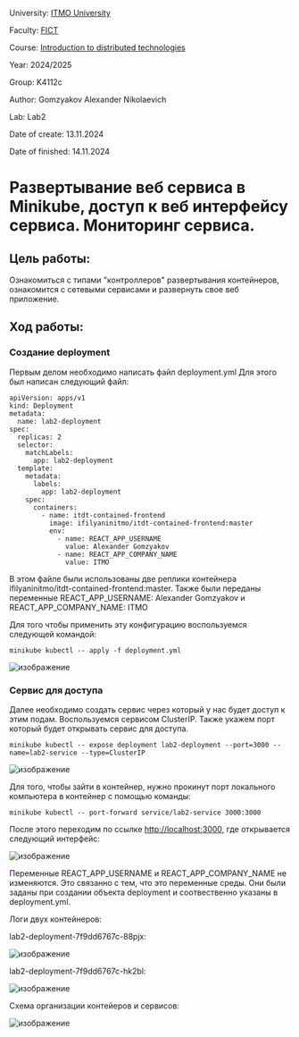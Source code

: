 University: [ITMO University](https://itmo.ru/ru/)

Faculty: [FICT](https://fict.itmo.ru)

Course: [Introduction to distributed technologies](https://github.com/itmo-ict-faculty/introduction-to-distributed-technologies)

Year: 2024/2025

Group: K4112c

Author: Gomzyakov Alexander Nikolaevich

Lab: Lab2

Date of create: 13.11.2024

Date of finished: 14.11.2024

# Развертывание веб сервиса в Minikube, доступ к веб интерфейсу сервиса. Мониторинг сервиса. #

## Цель работы: ##
Ознакомиться с типами "контроллеров" развертывания контейнеров, ознакомится с сетевыми сервисами и развернуть свое веб приложение.

## Ход работы: ##

### Создание deployment  ###
Первым делом необходимо написать файл deployment.yml
Для этого был написан следующий файл:

```
apiVersion: apps/v1
kind: Deployment
metadata:
  name: lab2-deployment
spec:
  replicas: 2
  selector:
    matchLabels:
      app: lab2-deployment
  template:
    metadata:
      labels:
        app: lab2-deployment
    spec:
      containers:
        - name: itdt-contained-frontend
          image: ifilyaninitmo/itdt-contained-frontend:master
          env:
            - name: REACT_APP_USERNAME
              value: Alexander Gomzyakov
            - name: REACT_APP_COMPANY_NAME
              value: ITMO
```
В этом файле были использованы две реплики контейнера  ifilyaninitmo/itdt-contained-frontend:master. Также были переданы переменные REACT_APP_USERNAME: Alexander Gomzyakov и REACT_APP_COMPANY_NAME: ITMO

Для того чтобы применить эту конфигурацию воспользуемся следующей командой: 

`
minikube kubectl -- apply -f deployment.yml
`


![изображение](https://github.com/user-attachments/assets/e78bd178-3fda-411f-baf8-cfb0ee3851d7)

### Сервис для доступа ###

Далее необходимо создать сервис через который у нас будет доступ к этим подам. Воспользуемся сервисом ClusterIP. Также укажем порт который будет открывать сервис для доступа.

`
minikube kubectl -- expose deployment lab2-deployment --port=3000 --name=lab2-service --type=ClusterIP
`


![изображение](https://github.com/user-attachments/assets/91364fa1-729d-4ffe-bf8b-4ba74a6d93b6)

Для того, чтобы зайти в контейнер, нужно прокинут порт локального компьютера в контейнер с помощью команды:

`
minikube kubectl -- port-forward service/lab2-service 3000:3000
`

После этого переходим по ссылке <http://localhost:3000>, где открывается следующий интерфейс:

![изображение](https://github.com/user-attachments/assets/1ed224af-7a9b-4fd0-8fb3-0478352aeba8)

Переменные REACT_APP_USERNAME и REACT_APP_COMPANY_NAME не изменяются. Это связанно с тем, что это переменные среды. Они были заданы при создании объекта deployment и соотвественно указаны в deployment.yml.
 
Логи двух контейнеров: 

lab2-deployment-7f9dd6767c-88pjx:

![изображение](https://github.com/user-attachments/assets/fd3b5736-0442-44d3-a679-41c2446c0643)

lab2-deployment-7f9dd6767c-hk2bl:

![изображение](https://github.com/user-attachments/assets/b4830e5d-9fe0-430b-8979-d1c24c3d4e2e)

Схема организации контейеров и сервисов:

![изображение](https://github.com/user-attachments/assets/f2fc9452-f693-429d-ab62-bc3fd523538f)



